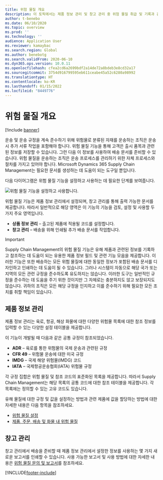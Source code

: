 ```yaml
---
title: 위험 물질 개요
description: 이 토픽에서는 제품 정보 관리 및 창고 관리 중 위험 물질 취급 및 기록과 관련된 기능에 대한 개요를 제공합니다.
author: t-benebo
ms.date: 06/10/2020
ms.topic: overview
ms.prod: ''
ms.technology: ''
audience: Application User
ms.reviewer: kamaybac
ms.search.region: Global
ms.author: benebotg
ms.search.validFrom: 2020-06-10
ms.dyn365.ops.version: 10.0.11
ms.openlocfilehash: cfea2cd6a2699bdf2a14de72a8bdeb3e8cd32a17
ms.sourcegitcommit: 3754d916799595eb611ceabe45a52c6280a98992
ms.translationtype: HT
ms.contentlocale: ko-KR
ms.lasthandoff: 01/15/2022
ms.locfileid: "8449776"
---
```

# <a name="hazardous-materials-overview"></a>위험 물질 개요

[!include [banner](../includes/banner.md)]

운송 및 운송 규정을 계속 준수하기 위해 위험물로 분류된 자재를 운송하는 조직은 운송 시 추가 서류 작업을 포함해야 합니다. 위험 물질 기능을 통해 고객은 출시 품목과 관련된 정보를 저장할 수 있습니다. 그런 다음 이 정보를 사용하여 배송 문서를 준비할 수 있습니다. 위험 물질을 운송하는 조직은 운송 프로세스를 관리하기 위한 자체 프로세스와 절차를 가지고 있어야 합니다. Microsoft Dynamics 365 Supply Chain Management는 필요한 문서를 생성하는 데 도움이 되는 도구일 뿐입니다.

다음 다이어그램은 위험 물질 기능을 설정하고 사용하는 데 필요한 단계를 보여줍니다.

![위험 물질 기능을 설정하고 사용합니다.](media/hazmat-overview.png "위험 물질 기능 설정 및 사용")

위험 물질 기능은 제품 정보 관리에서 설정되며, 창고 관리를 통해 출력 가능한 문서를 제공합니다. 따라서 일반적으로 해당 영역은 이 기능의 기능을 검토, 설정 및 사용할 두 가지 주요 영역입니다.

- **상품 정보 관리** – 출고된 제품에 적용될 코드를 설정합니다.
- **창고 관리** – 배송을 위해 인쇄될 추가 배송 문서를 작업합니다.

> [!IMPORTANT]
> Supply Chain Management의 위험 물질 기능은 유해 제품과 관련된 정보를 기록하고 참조하는 데 도움이 되는 유용한 제품 정보 필드 및 관련 기능 모음을 제공합니다. 이러한 기능은 또한 배송하는 모든 위험 물질에 대한 동일한 정보가 포함된 배송 문서를 디자인하고 인쇄하는 데 도움이 될 수 있습니다. 그러나 시스템이 자동으로 해당 국가 또는 지역의 모든 관련 규정을 준수하도록 유도하지는 않습니다. 이러한 도구는 일반적인 규정을 준수하는 데 도움을 주기 위한 것이지만 그 자체로는 충분하지도 않고 보장되지도 않습니다. 귀하의 조직은 모든 해당 규정을 인지하고 이를 준수하기 위해 필요한 모든 조치를 취할 책임이 있습니다.

## <a name="product-information-management"></a>제품 정보 관리

제품 정보 관리는 육로, 항공, 해상 화물에 대한 다양한 위험물 목록에 대한 참조 정보를 입력할 수 있는 다양한 설정 테이블을 제공합니다.

이 기능이 개발될 때 다음과 같은 공통 규정이 참조되었습니다.

- **ADR** – 육로를 통한 위험물의 국제 운송과 관련된 규정
- **CFR 49** – 위험물 운송에 대한 미국 규정
- **IMDG** – 국제 해양 위험물(IMDG) 코드
- **IATA** – 국제항공운송협회(IATA) 위험물 규정

각 규정 집합은 위험 물질 및 참조 코드의 표준화된 목록을 제공합니다. 따라서 Supply Chain Management는 해당 목록의 공통 코드에 대한 참조 테이블을 제공합니다. 각 목록에는 정의할 수 있는 고유 코드도 있습니다.

유해 물질에 대한 규정 및 값을 설정하는 방법과 관련 제품에 값을 할당하는 방법에 대한 자세한 내용은 다음 항목을 참조하세요.

- [위험 물질 설정](hazmat-setup.md)
- [제품, 주문, 배송 및 화물 내 위험 물질](hazmat-items.md)

## <a name="warehouse-management"></a>창고 관리

창고 관리에서 배송을 준비할 때 제품 정보 관리에서 설정한 정보를 사용하는 몇 가지 새로운 보고서를 인쇄할 수 있습니다. 사용 가능한 보고서 및 사용 방법에 대한 자세한 내용은 [위험 물질 문의 및 보고서](hazmat-reports.md)를 참조하세요.


[!INCLUDE[footer-include](../../includes/footer-banner.md)]